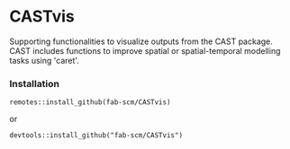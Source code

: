 # CASTvis
Supporting functionalities to visualize outputs from the CAST package. CAST includes functions to improve spatial or spatial-temporal modelling tasks using 'caret'.

### Installation
```
remotes::install_github(fab-scm/CASTvis)
```
or
```
devtools::install_github("fab-scm/CASTvis")
```
